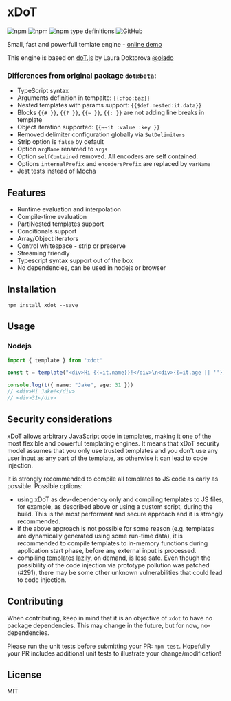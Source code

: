 # xDoT

<img alt="npm" src="https://img.shields.io/npm/v/xdot"> <img alt="npm" src="https://img.shields.io/npm/dm/xdot?label=npm"> <img alt="npm type definitions" src="https://img.shields.io/npm/types/xdot"> <img alt="GitHub" src="https://img.shields.io/github/license/udamir/xdot">

Small, fast and powerfull temlate engine - [online demo](https://udamir.github.io/xdot/)

This engine is based on [doT.js](https://github.com/olado/doT) by Laura Doktorova [@olado](http://twitter.com/olado)

### Differences from original package `dot@beta`:
- TypeScript syntax
- Arguments definition in tempalte: `{{:foo:baz}}`
- Nested templates with params support: `{{$def.nested:it.data}}`
- Blocks `{{# }}`, `{{? }}`, `{{~ }}`, `{{: }}` are not adding line breaks in template
- Object iteration supported: `{{~~it :value :key }}`
- Removed delimiter configuration globally via `SetDelimiters`
- Strip option is `false` by default
- Option `argName` renamed to `args`
- Option `selfContained` removed. All encoders are self contained.
- Options `internalPrefix` and `encodersPrefix` are replaced by `varName`
- Jest tests instead of Mocha

## Features
- Runtime evaluation and interpolation
- Compile-time evaluation
- PartiNested templates support
- Conditionals support
- Array/Object iterators
- Control whitespace - strip or preserve
- Streaming friendly
- Typescript syntax support out of the box
- No dependencies, can be used in nodejs or browser

## Installation
```SH
npm install xdot --save
```

## Usage

### Nodejs
```ts
import { template } from 'xdot'

const t = template("<div>Hi {{=it.name}}!</div>\n<div>{{=it.age || ''}}</div>")

console.log(t({ name: "Jake", age: 31 }))
// <div>Hi Jake!</div>
// <div>31</div>
```

## Security considerations

xDoT allows arbitrary JavaScript code in templates, making it one of the most flexible and powerful templating engines. It means that xDoT security model assumes that you only use trusted templates and you don't use any user input as any part of the template, as otherwise it can lead to code injection.

It is strongly recommended to compile all templates to JS code as early as possible. Possible options:

- using xDoT as dev-dependency only and compiling templates to JS files, for example, as described above or using a custom script, during the build. This is the most performant and secure approach and it is strongly recommended.
- if the above approach is not possible for some reason (e.g. templates are dynamically generated using some run-time data), it is recommended to compile templates to in-memory functions during application start phase, before any external input is processed.
- compiling templates lazily, on demand, is less safe. Even though the possibility of the code injection via prototype pollution was patched (#291), there may be some other unknown vulnerabilities that could lead to code injection.

## Contributing
When contributing, keep in mind that it is an objective of `xdot` to have no package dependencies. This may change in the future, but for now, no-dependencies.

Please run the unit tests before submitting your PR: `npm test`. Hopefully your PR includes additional unit tests to illustrate your change/modification!

## License

MIT
